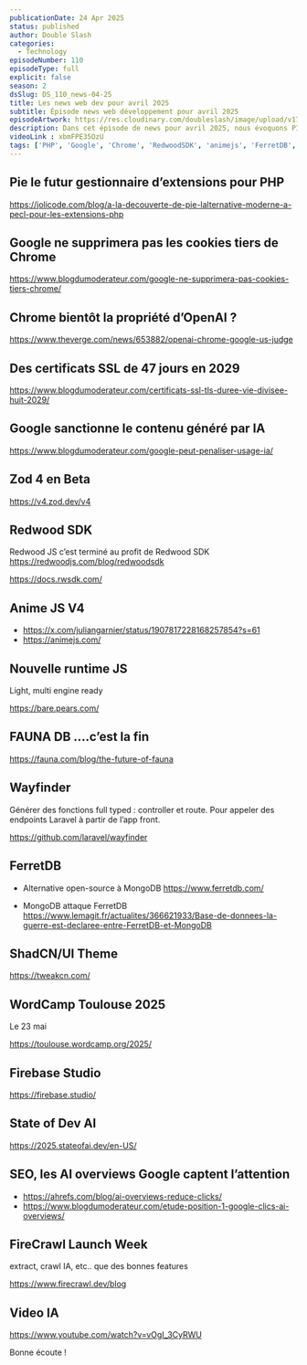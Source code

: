 ```yaml
---
publicationDate: 24 Apr 2025
status: published
author: Double Slash
categories:
  - Technology
episodeNumber: 110
episodeType: full
explicit: false
season: 2
dsSlug: DS_110_news-04-25
title: Les news web dev pour avril 2025
subtitle: Épisode news web développement pour avril 2025
episodeArtwork: https://res.cloudinary.com/doubleslash/image/upload/v1745438903/episode/ART_110_fbv3bm.png
description: Dans cet épisode de news pour avril 2025, nous évoquons PIE, le futur des extensions PHP, Chrome qui va peut-être bientôt passer chez OpenAI, Zod 4 en bêta, RedwoodSDK, AnimeJS V4, une nouvelle runtime JS. Puis, dans la rubrique IA, nous parlons de Firebase Studio, State of Dev IA, Firecrawl et une petite vidéo avec Linkup.
videoLink : xbmFPE35OzU
tags: ['PHP', 'Google', 'Chrome', 'RedwoodSDK', 'animejs', 'FerretDB','Firebase', 'Firecrawl']
---
```


## Pie le futur gestionnaire d’extensions pour PHP

https://jolicode.com/blog/a-la-decouverte-de-pie-lalternative-moderne-a-pecl-pour-les-extensions-php

## Google ne supprimera pas les cookies tiers de Chrome

https://www.blogdumoderateur.com/google-ne-supprimera-pas-cookies-tiers-chrome/

## Chrome bientôt la propriété d’OpenAI ?

https://www.theverge.com/news/653882/openai-chrome-google-us-judge

## Des certificats SSL de 47 jours en 2029

https://www.blogdumoderateur.com/certificats-ssl-tls-duree-vie-divisee-huit-2029/

## Google sanctionne le contenu généré par IA

https://www.blogdumoderateur.com/google-peut-penaliser-usage-ia/

## Zod 4 en Beta

https://v4.zod.dev/v4

## Redwood SDK

Redwood JS c’est terminé au profit de Redwood SDK https://redwoodjs.com/blog/redwoodsdk

https://docs.rwsdk.com/

## Anime JS V4

- https://x.com/juliangarnier/status/1907817228168257854?s=61
- https://animejs.com/

## Nouvelle runtime JS

Light, multi engine ready

https://bare.pears.com/

## FAUNA DB ….c’est la fin

https://fauna.com/blog/the-future-of-fauna

## Wayfinder

Générer des fonctions full typed : controller et route. Pour appeler des endpoints Laravel à partir de l’app front.

https://github.com/laravel/wayfinder

## FerretDB

- Alternative open-source à MongoDB https://www.ferretdb.com/

- MongoDB attaque FerretDB   https://www.lemagit.fr/actualites/366621933/Base-de-donnees-la-guerre-est-declaree-entre-FerretDB-et-MongoDB

## ShadCN/UI Theme

https://tweakcn.com/


## WordCamp Toulouse 2025

Le 23 mai

https://toulouse.wordcamp.org/2025/


## Firebase Studio

https://firebase.studio/

## State of Dev AI

https://2025.stateofai.dev/en-US/

## SEO, les AI overviews Google captent l’attention

- https://ahrefs.com/blog/ai-overviews-reduce-clicks/
- https://www.blogdumoderateur.com/etude-position-1-google-clics-ai-overviews/

## FireCrawl Launch Week

extract, crawl IA, etc.. que des bonnes features

https://www.firecrawl.dev/blog

## Video IA

https://www.youtube.com/watch?v=vOgI_3CyRWU


Bonne écoute !




